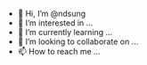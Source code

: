 - 👋 Hi, I’m @ndsung
- 👀 I’m interested in ...
- 🌱 I’m currently learning ...
- 💞️ I’m looking to collaborate on ...
- 📫 How to reach me ...

<!---
ndsung/ndsung is a ✨ special ✨ repository because its `README.md` (this file) appears on your GitHub profile.
You can click the Preview link to take a look at your changes.
--->
